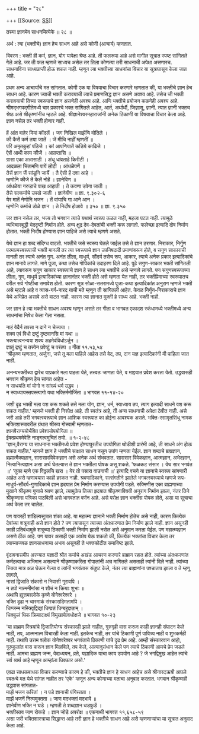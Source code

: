 +++
title = "२८"

+++
[[Source: [SS](https://satsangdhara.net/nbs/nbs-28.htm)]]

तस्या ज्ञानमेव साधनमित्येके ॥ २८ ॥  
  
अर्थ : त्या (भक्तीचे) ज्ञान हेच साधन आहे असे कोणी (आचार्य) म्हणतात.  
  
विवरण : भक्ती ही कर्म, ज्ञान, योग यापेक्षा श्रेष्ठ आहे. ती फलरूपा आहे असे मागील सूत्रात स्पष्ट सांगितले गेले आहे. जर ती फल म्हणजे साध्यच असेल तर तिला कोणत्या तरी साधनाची अपेक्षा असणारच. साधनाविना साध्यप्राप्ती होऊ शकत नाही. म्हणून त्या भक्तीच्या साधनांचा विचार या सूत्रापासून केला जात आहे.  
  
प्रथम अन्य आचार्यांचे मत सांगतात. कोणी एक या विषयाचा विचार करणारे म्हणतात की, या भक्तीचे ज्ञान हेच साधन आहे. कारण ज्याची भक्ती करावयाची त्याचे प्रमाणसिद्ध ज्ञान असणे अवश्य आहे. तसेच जी भक्ती करावयाची तिच्या स्वरूपाचे ज्ञान असणेही अवश्य आहे. आणि भक्तीचे प्रयोजन कळणेही अवश्य आहे. श्रीमद्‌भगवद्‌गीतेमध्ये चार प्रकारचे भक्त सांगितले आहेत, आर्त, अर्थार्थी, जिज्ञासू, ज्ञानी. त्यात ज्ञानी भक्तच श्रेष्ठ असे श्रीकृष्णांनीच म्हटले आहे. श्रीज्ञानेश्वरमहाराजांनी अनेक ठिकाणी या विषयाचा विचार केला आहे. ज्ञान नसेल तर भक्ती होणार नाही.  
  
हें आंत बाहेर मियां कोंदलें । जग निखिल माझेंचि वोतिले ।  
की कैसें कर्म तया जालें । जें मीचि नाहीं म्हणतीं ॥  
परि अमृतकुहां पडिजे । कां आपणियातें कडिये काढिजे ।  
ऐसें आथी काय कीजें । अप्राप्तासि ॥  
ग्रासा एका अन्नासाठी । अंधू धांवताहे किरीटी ।  
आदळला चिंतामणि पायें लोटी । आंधळेपणें ॥  
तैसें ज्ञान जैं सांडूनि जायैं । तै ऐसी हें दशा आहे ।  
म्हणोनि कीजे तें केलें नोहें । ज्ञानेविण ॥  
आंधळेया गरुडाचे पाख आहाती । ते कवणा उपेगा जाती ।  
तैसे सत्कर्माचे उपखे जाती । ज्ञानेवीण ॥ ज्ञा. ९.३०२-६  
येर मातें नेणोनि भजन । तें वांयाचि गा आने आन ।  
म्हणोनि कर्माचे डोळे ज्ञान । ते निर्दोष होआवे ॥ ३५० ॥ ज्ञा. ९.३५०  
  
जर ज्ञान नसेल तर, भज्य तो भगवान त्याचे यथार्थ स्वरूप कळत नाही, महत्त्व पटत नाही. त्यामुळे व्यभिचारबुद्धी भेददृष्टी निर्माण होते. अन्य क्षुद्र देव-देवतांची भक्ती करू लागतो. फलेच्छा इत्यादि दोष निर्माण होतात. भक्ती निर्दोष होण्यास ज्ञान पाहिजे असे त्याचे म्हणणे असते.  
  
येथे ज्ञान हा शब्द संदिग्ध वाटतो. भक्तीचे जसे स्वरूप घेतले जाईल तसे ते ज्ञान ठरणार. निराकार, निर्गुण परमात्मस्वरूपाची भक्ती मानली तर त्या स्वरूपाचे ज्ञान उपनिषदादी प्रमाणांवरून होते, व सगुण साकाराची मानली तर त्याचे अनंत गुण. अनंत लीला, माधुर्य, सौंदर्य तसेच रूप, आकार, त्याचे अनेक प्रकार इत्यादिकांचे ज्ञान मानावे लागते. मागे पूजा, कथा तसेच गोपिकांचे उदाहरण दिले आहे. पुढे सगुण-साकार भक्ती सांगितली आहे, त्यावरून सगुण साकार स्वरूपाचे ज्ञान हे साधन त्या भक्तीचे असे म्हणावे लागते. पण सगुणस्वरूपाच्या लीला, गुण, माधुर्य इत्यादिकांच्या ज्ञानानंतर भक्ती होते असे म्हणता येत नाही, तर भक्तीप्रेमाच्या स्वरूपातच वरील सर्व गोष्टीचा समावेश होतो. कारण सूत्र सोळा-सतरामध्ये पूजा-कथा इत्यादिकांत अनुराग म्हणजे भक्ती असे म्हटले आहे व व्यास-गर्ग-नारद याची मते म्हणून ती सांगितली आहेत. केवळ निर्गुण-निराकाराचे ज्ञान येथे अभिप्रेत असावे असे वाटत नाही. कारण त्या ज्ञानात मुक्ती हे साध्य आहे. भक्ती नाही.  
  
जर ज्ञान हे त्या भक्तीचे साधन अवश्य म्हणून असते तर गीता व भागवत एकादश स्कंधामध्ये भक्तीमध्ये अन्य साधनांचा निषेध केला गेला नसता.  
  
नाहं वेदैर्न तपसा न दाने न चेज्यया ।  
शक्य एवं विधो द्रष्टुं दृष्टवानसि मां यथा ॥  
भक्त्यात्वनन्यया शक्य अहमेवंविधोऽर्जुन ।  
ज्ञातुं द्रष्टुं च तत्त्वेन प्रवेष्टुं च परंतप ॥ गीता ११.५३,५४  
'श्रीकृष्ण म्हणतात, अर्जुना, जसे तू मला पाहिले आहेस तसे वेद, तप, दान यज्ञ इत्यादिकांनी मी पाहिला जात नाही.  
  
अनन्यभक्तीच्या द्वारेच याप्रकारे मला पाहता येते, तत्त्वतः जाणता येते, व माझ्यात प्रवेश करता येतो. उद्धवासही भगवान श्रीकृष्ण हेच सांगत आहेत -  
न साधयति मां योगो न सांख्यं धर्म उद्धव ।  
न स्वाध्यायस्तपस्त्यागो यथा भक्तिर्ममोर्जिता ॥ भागवत ११-१४-२०  
  
जशी दृढ भक्ती मला वश करू शकते तसे मला योग, ज्ञान, धर्म, स्वाध्याय तप, त्याग इत्यादी साधने वश करू शकत नाहीत.' म्हणजे भक्ती ही निरपेक्ष आहे. ती स्वतंत्र आहे, ती अन्य साधनाची अपेक्षा ठेवीत नाही. असे जरी आहे तरी भगवत्स्वरूपाचे ज्ञान आशिक स्वरूपात का होईना आवश्यक असते. भक्ति-रसामृतसिंधू नामक भक्तिशास्त्रावरील ग्रंथात श्रीरूप गोस्वामी म्हणतात-  
ज्ञानवैराग्ययोर्भक्ति प्रवेशायोपयोगिता ॥  
ईषत्प्रथममेवेति नाङ्गत्वमुचितं तयो. ॥ १-२-४८  
'ज्ञान,वैराग्य या साधनाना भक्तीमध्ये प्रवेश होण्यापुरतीच उपयोगिता थोडीशी प्रारंभी आहे, ती साधने अंग होऊ शकत नाहीत.' म्हणजे ज्ञान हे भक्तीचे साक्षात साधन नसून उपांग म्हणता येईल. ज्ञान शब्दाचे ब्रह्मज्ञान, ब्रह्मात्मैक्यज्ञान, सारासारविवेकज्ञान असे अनेक अर्थ संभवतात. सारासार विवेकज्ञान, आत्मज्ञान, अभेदज्ञान, नित्यानित्यज्ञान असा अर्थ घेतल्यास ते ज्ञान भक्तीला पोषक असू शकते. 'फळकट संसार । येथ सार भगवंत ॥' 'तुका म्हणे एक विठ्ठलचि खरा । येर तो पसारा वाउगाची ॥' इत्यादि वचने या ज्ञानाचे स्वरूप सांगणारी आहेत असे म्हणावयास काही हरकत नाही. श्रवणादिकाने, सत्संगतीने झालेले भगवत्स्वरूपाचे म्हणजे रूप-माधुर्य-सौंदर्य-गुणादिकाचे ज्ञान हृदयात प्रेम निर्माण करण्यास उपयोगी पडते. रुक्मिणीस एका ब्राह्मणाच्या मुखाने श्रीकृष्ण गुणाचे श्रवण झाले, त्यामुळेच तिच्या हृदयात श्रीकृष्णाविषयी अनुराग निर्माण झाला, नंतर तिने श्रीकृष्णास पत्रिका पाठविली असे भागवतात वर्णन आहे. असे परोक्ष ज्ञान भक्तीस पोषक होते, असा या सूत्राचा अर्थ केला तर चालेल.  
  
पण यावरही शांडिल्यसूत्रात शंका आहे. या महात्म्य ज्ञानाने भक्ती निर्माण होतेच असे नाही, कारण कित्येक देवांच्या शत्रूनाही असे ज्ञान होते ? पण त्यापासून त्याच्या अंतःकरणात प्रेम निर्माण झाले नाही. ज्ञान असूनही काही प्रतिबंधामुळे शत्रूच्या ठिकाणी भक्ती निर्माण झाली नसेल असे अनुमान करता येईल. पण महात्म्यज्ञान असणे ठीक आहे. पण यावर असाही एक आक्षेप येऊ शकतो की, कित्येक भक्तांचा विचार केला तर त्याच्याजवळ ज्ञानसाधनाचा अभाव असूनही ते भक्तकोटीत समाविष्ट झाले.  
  
वृंदावनासमीप अरण्यात यज्ञादी श्रौत कर्माचे अखंड आचरण करणारे ब्राह्मण रहात होते. त्यांच्या अंतःकरणांत कर्मठत्वाचा अभिमान असल्याने श्रीकृष्णाकरिता गोपालांनी अन्न मागितले असताही त्यांनी दिले नाही. त्यांच्या स्त्रिया मात्र अन्न घेऊन गेल्या व त्यांनी भगवंतास संतुष्ट केले, नंतर त्या ब्राह्मणांना पश्चाताप झाला व ते म्हणू लागले,  
नासां द्विजाति संकारो न निवासी गुरावपि ।  
न तपो नात्ममीमांसा न शौचं न क्रियाः शुभाः ॥  
अथापि ह्युत्तमश्‍लोके कृष्णे योगेश्‍वरेश्‍वरे ।  
भक्ति दृढा न चास्माकं संस्कारादिमतामपि ।  
धिग्जन्म नस्त्रिवृद्विद्यां धिग्व्रतं धिग्बहुज्ञताम् ।  
धिक्कुलं धिक क्रियादाक्ष्यं विमुखायेत्वधोक्षजे ॥ भागवत १०-२३  
  
'या ब्राह्मण स्त्रियांचे द्विजातियोग्य संस्कारही झाले नाहीत, गुरुगृही वास करून काही ज्ञानही संपादन केले नाही, तप, आत्मनात्म विचारही केला नाही. इतकेच नाही, तर यांचे ठिकाणी पूर्ण पावित्र्य नाही व शुभकर्मही नाही. तथापि उत्तम श्‍लोक योगेश्‍वरेश्‍वर भगवंताचे ठिकाणी यांचे दृढ प्रेम आहे. आम्ही संस्कारवान आहो, गुरुकुलांत वास करून ज्ञान मिळविले, तप केले, आत्मानुसंधान केले पण त्याचे ठिकाणी आमचे प्रेम जडले नाही. आमचा ब्राह्मण जन्म, वेदाध्ययन, व्रते, यज्ञादिक याचा काय उपयोग आहे ? जे भगद्विमुख आहेत त्यांचे सर्व व्यर्थ आहे म्हणून आम्हांला धिक्कार असो.'  
  
एवढा साधकबाधक विचार करण्याचे कारण हे की, भक्तीचे ज्ञान हे साधन आहेच असे श्रीनारदऋषी आपले स्वतःचे मत येथे सांगत नाहीत तर 'एके' म्हणून अन्य कोणाच्या मताचा अनुवाद करतात. भगवान श्रीकृष्णही उद्धवास सांगतात-  
माझें भजन करितां । न पडे ज्ञानाची पंगिस्तता ।  
माझें भजनें नित्यमुक्तता । जाण मदभक्तां मदभावें ॥  
ज्ञानेवीण भक्ति न घडे । म्हणती ते शब्दज्ञान धडफुडें ।  
भक्तीस्तव जाण रोकडे । ज्ञान जोडे अपरोक्ष ॥ एकनाथी भागवत ११,६५८-५९  
असा जरी भक्तिशास्त्राचा सिद्धान्त आहे तरी ज्ञान हे भक्तीचे साधन आहे असे म्हणणार्‍यांचा या सूत्रात अनुवाद केला आहे.  
